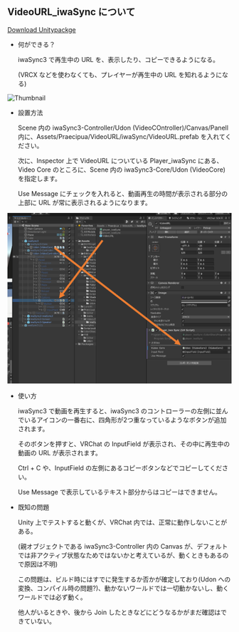 ## VideoURL_iwaSync について


[Download Unitypackge](VideoURL_iwaSync.unitypackage)

- 何ができる？

	iwaSync3 で再生中の URL を、表示したり、コピーできるようになる。

	(VRCX などを使わなくても、プレイヤーが再生中の URL を知れるようになる)

![Thumbnail](VideoURL/Readme/Thumbnail.png)


- 設置方法

	Scene 内の iwaSync3-Controller/Udon (VideoCOntroller)/Canvas/Panell 内に、Assets/Praecipua/VideoURL/iwaSync/VideoURL.prefab を入れてください。

	次に、Inspector 上で VideoURL についている Player_iwaSync にある、Video Core のところに、Scene 内の iwaSync3-Core/Udon (VideoCore) を指定します。

	Use Message にチェックを入れると、動画再生の時間が表示される部分の上部に URL が常に表示されるようになります。

![Installl](VideoURL/Readme/Install.png)


- 使い方

	iwaSync3 で動画を再生すると、iwaSync3 のコントローラーの左側に並んでいるアイコンの一番右に、四角形が2つ重なっているようなボタンが追加されます。

	そのボタンを押すと、VRChat の InputField が表示され、その中に再生中の動画の URL が表示されます。

	Ctrl + C や、InputField の左側にあるコピーボタンなどでコピーしてください。

	Use Message で表示しているテキスト部分からはコピーはできません。


- 既知の問題

	Unity 上でテストすると動くが、VRChat 内では、正常に動作しないことがある。

	(親オブジェクトである iwaSync3-Controller 内の Canvas が、デフォルトでは非アクティブ状態なためではないかと考えているが、動くときもあるので原因は不明)

	この問題は、ビルド時にはすでに発生するか否かが確定しており(Udon への変換、コンパイル時の問題?)、動かないワールドでは一切動かないし、動くワールドでは必ず動く。

	他人がいるときや、後から Join したときなどにどうなるかがまだ確認はできていない。
